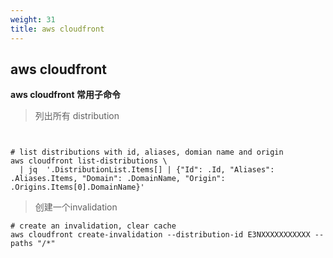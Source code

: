 ```yaml
---
weight: 31
title: aws cloudfront
---
```


## aws cloudfront

**aws cloudfront 常用子命令**

> 列出所有 distribution
```shell


# list distributions with id, aliases, domian name and origin
aws cloudfront list-distributions \
  | jq  '.DistributionList.Items[] | {"Id": .Id, "Aliases": .Aliases.Items, "Domain": .DomainName, "Origin": .Origins.Items[0].DomainName}'
```

> 创建一个invalidation
```shell
# create an invalidation, clear cache
aws cloudfront create-invalidation --distribution-id E3NXXXXXXXXXXX --paths "/*"

```

